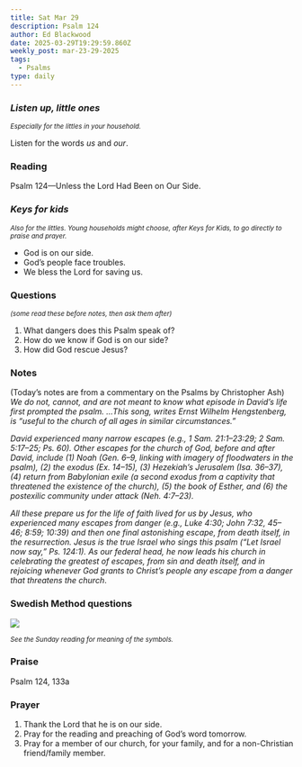 ```yaml
---
title: Sat Mar 29
description: Psalm 124
author: Ed Blackwood
date: 2025-03-29T19:29:59.860Z
weekly_post: mar-23-29-2025
tags:
  - Psalms
type: daily
---
```

### *Listen up, little ones*

<div><small><i>Especially for the littles in your household.</i></small></div>

Listen for the words *us* and *our*.

### Reading

Psalm 124—Unless the Lord Had Been on Our Side.

### *Keys for kids*

<div><small><i>Also for the littles. Young households might choose, after Keys for Kids, to go directly to praise and prayer.</i></small></div>

* God is on our side.
* God’s people face troubles.
* We bless the Lord for saving us.

### Questions

<div><small><i>(some read these before notes, then ask them after)</i></small></div>

1. What dangers does this Psalm speak of?
2. How do we know if God is on our side?
3. How did God rescue Jesus?

### Notes

(Today’s notes are from a commentary on the Psalms by Christopher Ash)	*We do not, cannot, and are not meant to know what episode in David’s life first prompted the psalm. …This song, writes Ernst Wilhelm Hengstenberg, is “useful to the church of all ages in similar circumstances.”*

*David experienced many narrow escapes (e.g., 1 Sam. 21:1–23:29; 2 Sam. 5:17–25; Ps. 60). Other escapes for the church of God, before and after David, include (1) Noah (Gen. 6–9, linking with imagery of floodwaters in the psalm), (2) the exodus (Ex. 14–15), (3) Hezekiah’s Jerusalem (Isa. 36–37), (4) return from Babylonian exile (a second exodus from a captivity that threatened the existence of the church), (5) the book of Esther, and (6) the postexilic community under attack (Neh. 4:7–23).*

*All these prepare us for the life of faith lived for us by Jesus, who experienced many escapes from danger (e.g., Luke 4:30; John 7:32, 45–46; 8:59; 10:39) and then one final astonishing escape, from death itself, in the resurrection. Jesus is the true Israel who sings this psalm (“Let Israel now say,” Ps. 124:1). As our federal head, he now leads his church in celebrating the greatest of escapes, from sin and death itself, and in rejoicing whenever God grants to Christ’s people any escape from a danger that threatens the church*.

### Swedish Method questions

![](/static/img/family_worship_study_ed-swedish_questions.png)

<div><small><i>See the Sunday reading for meaning of the symbols.</i></small></div>

### Praise

P﻿salm 124, 133a

### Prayer

1. Thank the Lord that he is on our side.
2. Pray for the reading and preaching of God’s word tomorrow.
3. Pray for a member of our church, for your family, and for a non-Christian friend/family member.
